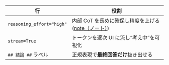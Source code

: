| 行                         | 役割                                   |
| ------------------------- | ------------------------------------ |
| `reasoning_effort="high"` | 内部 CoT を長めに確保し精度を上げる([note（ノート）][1]) |
| `stream=True`             | トークンを逐次 UI に流し“考え中”を可視化              |
| `## 結論 ##` ラベル            | 正規表現で**最終回答だけ**抜き出せる                 |

[1]: https://note.com/geeorgey/n/nb6c609a9efcb?utm_source=chatgpt.com "OpenAI API o1のReasoning Effort low/medium/highの違い ..."
